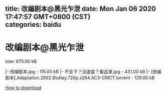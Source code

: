 
title: 改编剧本@黑光乍泄
date: Mon Jan 06 2020 17:47:57 GMT+0800 (CST)    
categories: baidu
---

# 改编剧本@黑光乍泄
size: 675.00 kB
 
 
|- 改编剧本.jpg - 115.00 kB
|- 不会下？没速度？看这里.jpg - 431.00 kB
|- [改编剧本].Adaptation.2002.BluRay.720p.x264.AC3-CMCT.torrent - 129.00 kB

[How to download](https://bpcam.bemobtrk.com/go/2ceec3aa-1ca2-46d6-b9ff-aaa5c184517c?jno=2981)